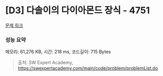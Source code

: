# [D3] 다솔이의 다이아몬드 장식 - 4751 

[문제 링크](https://swexpertacademy.com/main/code/problem/problemDetail.do?contestProbId=AWSNw5jKzwMDFAUr) 

### 성능 요약

메모리: 61,276 KB, 시간: 218 ms, 코드길이: 715 Bytes



> 출처: SW Expert Academy, https://swexpertacademy.com/main/code/problem/problemList.do